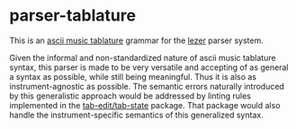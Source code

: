 # parser-tablature

This is an [ascii music tablature](https://en.wikipedia.org/wiki/ASCII_tab) grammar for the [lezer](https://lezer.codemirror.net/) parser system.

Given the informal and non-standardized nature of ascii music tablature syntax, this parser is made to be very versatile and accepting of as general a syntax as possible, while still being meaningful. Thus it is also as instrument-agnostic as possible. The semantic errors naturally introduced by this generalistic approach would be addressed by linting rules implemented in the [tab-edit/tab-state](https://github.com/tab-edit/tab-state) package. That package would also handle the instrument-specific semantics of this generalized syntax.
